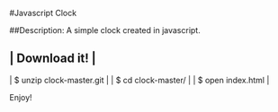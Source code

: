#Javascript Clock

##Description:
A simple clock created in javascript.

| Download it! |
----------------
| $ unzip clock-master.git |
| $ cd clock-master/ |
| $ open index.html |


Enjoy!
